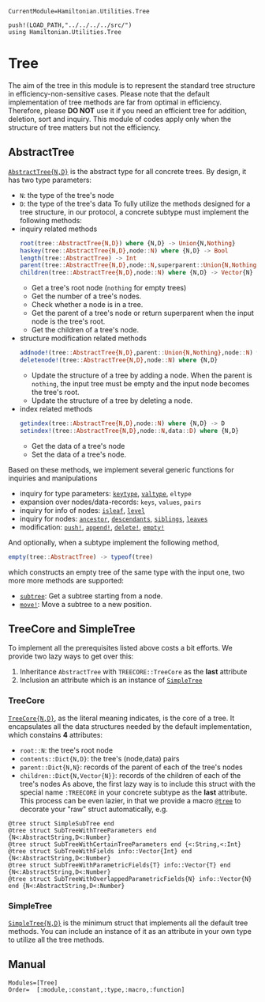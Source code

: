 ```@meta
CurrentModule=Hamiltonian.Utilities.Tree
```

```@setup tree
push!(LOAD_PATH,"../../../../src/")
using Hamiltonian.Utilities.Tree
```

# Tree

The aim of the tree in this module is to represent the standard tree structure in efficiency-non-sensitive cases. Please note that the default implementation of tree methods are far from optimal in efficiency. Therefore, please **DO NOT** use it if you need an efficient tree for addition, deletion, sort and inquiry. This module of codes apply only when the structure of tree matters but not the efficiency.

## AbstractTree

[`AbstractTree{N,D}`](@ref) is the abstract type for all concrete trees. By design, it has two type parameters:
* `N`: the type of the tree's node
* `D`: the type of the tree's data
To fully utilize the methods designed for a tree structure, in our protocol, a concrete subtype must implement the following methods:
* inquiry related methods
  ```julia
  root(tree::AbstractTree{N,D}) where {N,D} -> Union{N,Nothing}
  haskey(tree::AbstractTree{N,D},node::N) where {N,D} -> Bool
  length(tree::AbstractTree) -> Int
  parent(tree::AbstractTree{N,D},node::N,superparent::Union{N,Nothing}=nothing) where {N,D} -> Union{N,Nothing}
  children(tree::AbstractTree{N,D},node::N) where {N,D} -> Vector{N}
  ```
  - Get a tree's root node (`nothing` for empty trees)
  - Get the number of a tree's nodes.
  - Check whether a node is in a tree.
  - Get the parent of a tree's node or return superparent when the input node is the tree's root.
  - Get the children of a tree's node.
* structure modification related methods
  ```julia
  addnode!(tree::AbstractTree{N,D},parent::Union{N,Nothing},node::N) where {N,D}
  deletenode!(tree::AbstractTree{N,D},node::N) where {N,D}
  ```
  - Update the structure of a tree by adding a node. When the parent is `nothing`, the input tree must be empty and the input node becomes the tree's root.
  - Update the structure of a tree by deleting a node.
* index related methods
  ```julia
  getindex(tree::AbstractTree{N,D},node::N) where {N,D} -> D
  setindex!(tree::AbstractTree{N,D},node::N,data::D) where {N,D}
  ```
  - Get the data of a tree's node
  - Set the data of a tree's node.

Based on these methods, we implement several generic functions for inquiries and manipulations
* inquiry for type parameters: [`keytype`](@ref), [`valtype`](@ref), `eltype`
* expansion over nodes/data-records: `keys`, `values`, `pairs`
* inquiry for info of nodes: [`isleaf`](@ref), [`level`](@ref)
* inquiry for nodes: [`ancestor`](@ref), [`descendants`](@ref), [`siblings`](@ref), [`leaves`](@ref)
* modification: [`push!`](@ref), [`append!`](@ref), [`delete!`](@ref), [`empty!`](@ref)

And optionally, when a subtype implement the following method,
```julia
empty(tree::AbstractTree) -> typeof(tree)
```
which constructs an empty tree of the same type with the input one, two more more methods are supported:
* [`subtree`](@ref): Get a subtree starting from a node.
* [`move!`](@ref): Move a subtree to a new position.

## TreeCore and SimpleTree

To implement all the prerequisites listed above costs a bit efforts. We provide two lazy ways to get over this:
1. Inheritance `AbstractTree` with `TREECORE::TreeCore` as the **last** attribute
2. Inclusion an attribute which is an instance of [`SimpleTree`](@ref)

### TreeCore

[`TreeCore{N,D}`](@ref), as the literal meaning indicates, is the core of a tree. It encapsulates all the data structures needed by the default implementation, which constains **4** attributes:
* `root::N`: the tree's root node
* `contents::Dict{N,D}`: the tree's (node,data) pairs
* `parent::Dict{N,N}`: records of the parent of each of the tree's nodes
* `children::Dict{N,Vector{N}}`: records of the children of each of the tree's nodes
As above, the first lazy way is to include this struct with the special name `:TREECORE` in your concrete subtype as the **last** attribute. This process can be even lazier, in that we provide a macro [`@tree`](@ref) to decorate your "raw" struct automatically, e.g.
```@repl tree
@tree struct SimpleSubTree end
@tree struct SubTreeWithTreeParameters end {N<:AbstractString,D<:Number}
@tree struct SubTreeWithCertainTreeParameters end {<:String,<:Int}
@tree struct SubTreeWithFields info::Vector{Int} end {N<:AbstractString,D<:Number}
@tree struct SubTreeWithParametricFields{T} info::Vector{T} end {N<:AbstractString,D<:Number}
@tree struct SubTreeWithOverlappedParametricFields{N} info::Vector{N} end {N<:AbstractString,D<:Number}
```

### SimpleTree

[`SimpleTree{N,D}`](@ref) is the minimum struct that implements all the default tree methods. You can include an instance of it as an attribute in your own type to utilize all the tree methods.

## Manual

```@autodocs
Modules=[Tree]
Order=  [:module,:constant,:type,:macro,:function]
```
